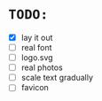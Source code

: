 # `TODO:`

- [x] lay it out
- [ ] real font
- [ ] logo.svg
- [ ] real photos
- [ ] scale text gradually
- [ ] favicon
